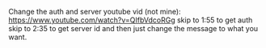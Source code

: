 Change the auth and server youtube vid (not mine):
https://www.youtube.com/watch?v=QIfbVdcoRGg
skip to 1:55 to get auth
skip to 2:35 to get server id
and then just change the message to what you want.
